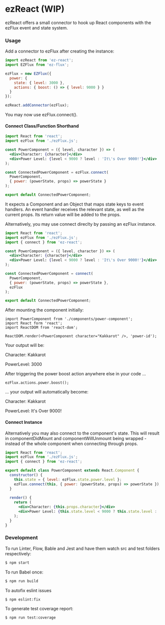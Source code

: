 # ezReact (WIP)

ezReact offers a small connector to hook up React components with the ezFlux event and state system.

### Usage

Add a connector to ezFlux after creating the instance:

```js
import ezReact from 'ez-react';
import EZFlux from 'ez-flux';

ezFlux = new EZFlux({
  power: {
    state: { level: 3000 },
    actions: { boost: () => { level: 9000 } }
  }
});

ezReact.addConnector(ezFlux);
```

You may now use ezFlux.connect().

#### Connect Class/Function Shorthand
```jsx
import React from 'react';
import ezFlux from './ezFlux.js';

const PowerComponent = ({ level, character }) => (
  <div>Character: {character}</div>
  <div>Power Level: {level < 9000 ? level : 'It\'s Over 9000!'}</div>
);

const ConnectedPowerComponent = ezFlux.connect(
  PowerComponent,
  { power: (powerState, props) => powerState }
);

export default ConnectedPowerComponent;
```
It expects a Component and an Object that maps state keys to event handlers.
An event handler receives the relevant state, as well as the current props.
Its return value will be added to the props.

Alternatively, you may use connect direclty by passing an ezFlux instance.

```jsx
import React from 'react';
import ezFlux from './ezFlux.js';
import { connect } from 'ez-react';

const PowerComponent = ({ level, character }) => (
  <div>Character: {character}</div>
  <div>Power Level: {level < 9000 ? level : 'It\'s Over 9000!'}</div>
);

const ConnectedPowerComponent = connect(
  PowerComponent,
  { power: (powerState, props) => powerState },
  ezFlux
);

export default ConnectedPowerComponent;
```

After mounting the component initially:

```JS
import PowerComponent from './components/power-component';
import React form 'react';
import ReactDOM from 'react-dom';

ReactDOM.render(<PowerComponent character="Kakkarot" />, 'power-id');

```

Your output will be:

Character: Kakkarot

PowerLevel: 3000

After triggering the power boost action anywhere else in your code ...

```JS
ezFlux.actions.power.boost();
```

... your output will automatically become:

Character: Kakkarot

PowerLevel: It's Over 9000!

#### Connect Instance
Alternatively you may also connect to the component's state.
This will result in componentDidMount and componentWillUnmount being wrapped - instead of the whole component when connecting through props.

```jsx
import React from 'react';
import ezFlux from './ezFlux.js';
import { connect } from 'ez-react';

export default class PowerComponent extends React.Component {
  constructor() {
    this.state = { level: ezFlux.state.power.level };
    ezFlux.connect(this, { power: (powerState, props) => powerState });
  }
  
  render() {
    return (
      <div>Character: {this.props.character}</div>
      <div>Power Level: {this.state.level < 9000 ? this.state.level : 'It\'s Over 9000!'}</div>
    );
  }
}
```
### Development

To run Linter, Flow, Bable and Jest and have them watch src and test folders respectively:
```sh
$ npm start
```

To run Babel once:
```sh
$ npm run build
```
To autofix eslint issues

```sh
$ npm eslint:fix
```
To generate test coverage report:

```sh
$ npm run test:coverage
```
